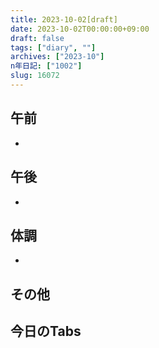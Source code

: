 ```yaml
---
title: 2023-10-02[draft]
date: 2023-10-02T00:00:00+09:00
draft: false
tags: ["diary", ""]
archives: ["2023-10"]
n年日記: ["1002"]
slug: 16072
---
```

## 午前
- 
## 午後
- 
## 体調
- 
## その他
## 今日のTabs